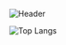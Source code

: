 ![Header](https://capsule-render.vercel.app/api?type=venom&height=300&color=f5ebe0&text=zziglet's%20github&textBg=false&desc=Jiwon%20Jeong%20🍥&descAlign=69&descAlignY=64&section=header&reversal=false&fontColor=302114)


![Top Langs](https://github-readme-stats.vercel.app/api/top-langs/?username=anuraghazra&hide_progress=true)
